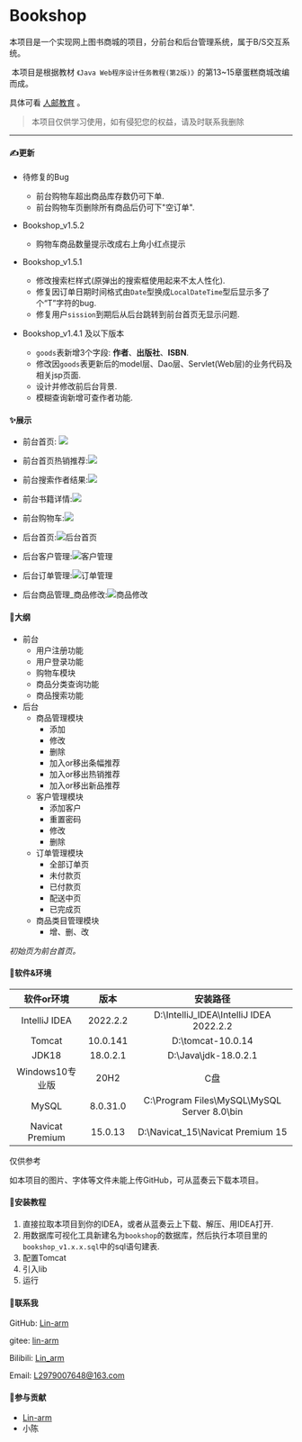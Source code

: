 # Bookshop


​	    	本项目是一个实现网上图书商城的项目，分前台和后台管理系统，属于B/S交互系统。

​	    	本项目是根据教材  `《Java Web程序设计任务教程(第2版)》`的第13~15章蛋糕商城改编而成。

具体可看 [人邮教育](https://www.ryjiaoyu.com/book/details/44440) 。

> 本项目仅供学习使用，如有侵犯您的权益，请及时联系我删除

------

#### &#9997;更新

- 待修复的Bug
  - 前台购物车超出商品库存数仍可下单.
  - 前台购物车页删除所有商品后仍可下"空订单".
- Bookshop_v1.5.2
  - 购物车商品数量提示改成右上角小红点提示

- Bookshop_v1.5.1
  - 修改搜索栏样式(原弹出的搜索框使用起来不太人性化).
  - 修复因订单日期时间格式由`Date`型换成`LocalDateTime`型后显示多了个“T”字符的bug.
  - 修复用户`sission`到期后从后台跳转到前台首页无显示问题.

- Bookshop_v1.4.1 及以下版本
  - `goods`表新增3个字段: **作者**、**出版社**、**ISBN**.
  - 修改因`goods`表更新后的model层、Dao层、Servlet(Web层)的业务代码及相关jsp页面.
  - 设计并修改前后台背景.
  - 模糊查询新增可查作者功能.



#### &#10024;展示



- 前台首页: ![](https://pic.imgdb.cn/item/639c03ecb1fccdcd36ff92d5.png)



- 前台首页热销推荐:![](https://pic.imgdb.cn/item/639c03f4b1fccdcd36ff9b11.png)



- 前台搜索作者结果:![](https://pic.imgdb.cn/item/639c03fdb1fccdcd36ffa249.png)



- 前台书籍详情:![](https://pic.imgdb.cn/item/639c0404b1fccdcd36ffa989.png)



- 前台购物车:![](https://pic.imgdb.cn/item/639c040ab1fccdcd36ffb214.png)



- 后台首页:![后台首页](https://pic.imgdb.cn/item/639c0412b1fccdcd36ffb9ae.png)



- 后台客户管理:![客户管理](https://pic.imgdb.cn/item/639c041eb1fccdcd36ffc6ba.png)



- 后台订单管理:![订单管理](https://pic.imgdb.cn/item/639c0422b1fccdcd36ffc9ac.png)



- 后台商品管理_商品修改:![商品修改](https://pic.imgdb.cn/item/639c0426b1fccdcd36ffced0.png)



#### &#128640;大纲

- 前台
  - 用户注册功能
  - 用户登录功能
  - 购物车模块
  - 商品分类查询功能
  - 商品搜索功能
- 后台
  - 商品管理模块
    - 添加
    - 修改
    - 删除
    - 加入or移出条幅推荐
    - 加入or移出热销推荐
    - 加入or移出新品推荐
  - 客户管理模块
    - 添加客户
    - 重置密码
    - 修改
    - 删除
  - 订单管理模块
    - 全部订单页
    - 未付款页
    - 已付款页
    - 配送中页
    - 已完成页
  - 商品类目管理模块
    - 增、删、改



*初始页为前台首页。*



#### &#127752;软件&环境

|   软件or环境    |   版本   |                  安装路径                   |
| :-------------: | :------: | :-----------------------------------------: |
|  IntelliJ IDEA  | 2022.2.2 |   D:\IntelliJ_IDEA\IntelliJ IDEA 2022.2.2   |
|     Tomcat      | 10.0.141 |              D:\tomcat-10.0.14              |
|      JDK18      | 18.0.2.1 |            D:\Java\jdk-18.0.2.1             |
| Windows10专业版 |   20H2   |                     C盘                     |
|      MySQL      | 8.0.31.0 | C:\Program Files\MySQL\MySQL Server 8.0\bin |
| Navicat Premium | 15.0.13  |      D:\Navicat_15\Navicat Premium 15       |

仅供参考

如本项目的图片、字体等文件未能上传GitHub，可从蓝奏云下载本项目。



#### &#127827;安装教程

1.  直接拉取本项目到你的IDEA，或者从蓝奏云上下载、解压、用IDEA打开.
1.  用数据库可视化工具新建名为`bookshop`的数据库，然后执行本项目里的`bookshop_v1.x.x.sql`中的sql语句建表.
1.  配置Tomcat
1.  引入lib
1.  运行



#### &#128140;联系我

GitHub: [Lin-arm](https://github.com/Lin-arm)

gitee: [lin-arm](https://gitee.com/lin-arm)

Bilibili: [Lin_arm](https://space.bilibili.com/474895641?spm_id_from=333.1007.0.0)

Email: L2979007648@163.com



#### &#129309;参与贡献

- [Lin-arm](https://github.com/Lin-arm)
- 小陈
